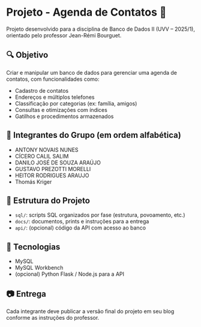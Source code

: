 # Projeto - Agenda de Contatos 📒

Projeto desenvolvido para a disciplina de Banco de Dados II (UVV – 2025/1), orientado pelo professor Jean-Rémi Bourguet.

## 🔍 Objetivo
Criar e manipular um banco de dados para gerenciar uma agenda de contatos, com funcionalidades como:
- Cadastro de contatos
- Endereços e múltiplos telefones
- Classificação por categorias (ex: família, amigos)
- Consultas e otimizações com índices
- Gatilhos e procedimentos armazenados

## 👥 Integrantes do Grupo (em ordem alfabética)
- ANTONY NOVAIS NUNES
- CÍCERO CALIL SALIM
- DANILO JOSÉ DE SOUZA ARAÚJO
- GUSTAVO PREZOTTI MORELLI
- HEITOR RODRIGUES ARAUJO
- Thomás Kriger

## 🧱 Estrutura do Projeto
- `sql/`: scripts SQL organizados por fase (estrutura, povoamento, etc.)
- `docs/`: documentos, prints e instruções para a entrega
- `api/`: (opcional) código da API com acesso ao banco

## 🚀 Tecnologias
- MySQL
- MySQL Workbench
- (opcional) Python Flask / Node.js para a API

## 📷 Entrega
Cada integrante deve publicar a versão final do projeto em seu blog conforme as instruções do professor.

